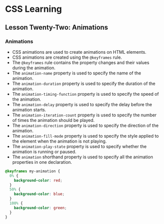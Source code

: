 # CSS Learning

## Lesson Twenty-Two: Animations

### Animations
- CSS animations are used to create animations on HTML elements.
- CSS animations are created using the `@keyframes` rule.
- The `@keyframes` rule contains the property changes and their values during the animation.
- The `animation-name` property is used to specify the name of the animation.
- The `animation-duration` property is used to specify the duration of the animation.
- The `animation-timing-function` property is used to specify the speed of the animation.
- The `animation-delay` property is used to specify the delay before the animation starts.
- The `animation-iteration-count` property is used to specify the number of times the animation should be played.
- The `animation-direction` property is used to specify the direction of the animation.
- The `animation-fill-mode` property is used to specify the style applied to the element when the animation is not playing.
- The `animation-play-state` property is used to specify whether the animation is running or paused.
- The `animation` shorthand property is used to specify all the animation properties in one declaration.
``` css
@keyframes my-animation {
  0% {
    background-color: red;
  }
  50% {
    background-color: blue;
  }
  100% {
    background-color: green;
  }
}
```
